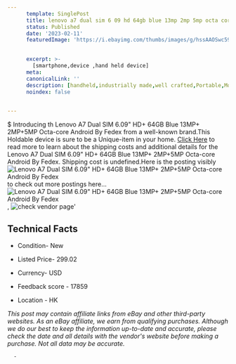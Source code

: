 ```yaml
---
      template: SinglePost
      title: lenovo a7 dual sim 6 09 hd 64gb blue 13mp 2mp 5mp octa core android by fedex
      status: Published
      date: '2023-02-11'
      featuredImage: 'https://i.ebayimg.com/thumbs/images/g/hssAAOSwc59e-u5b/s-l225.jpg'
       

      excerpt: >-
        [smartphone,device ,hand held device]
      meta:
      canonicalLink: ''
      description: [handheld,industrially made,well crafted,Portable,Mobile,Compact,Convenient,Lightweight,Maneuverable,Man-portable,Miniature,Carriable,Hand-held,Light,Holdable,Transportable,Mobile device,Pocket-sized,On-the-go,Wireless,Cordless,Compact size,Convenient size, smartphone,device ,hand held device]
      noindex: false
      

---
```

$
      Introducing th Lenovo A7 Dual SIM 6.09" HD+ 64GB Blue 13MP+ 2MP+5MP Octa-core Android By Fedex from a well-known brand.This Holdable device  is sure to be a Unique-item in your home. [Click Here](https://www.ebay.com/itm/224217188433?hash=item343462c851%3Ag%3AhssAAOSwc59e-u5b&mkevt=1&mkcid=1&mkrid=711-53200-19255-0&campid=%253CePNCampaignId%253E&customid=%253CreferenceId%253E&toolid=10049) to read more to learn about the shipping costs and additional details for the Lenovo A7 Dual SIM 6.09" HD+ 64GB Blue 13MP+ 2MP+5MP Octa-core Android By Fedex. Shipping cost is undefined.Here is the posting visibly ![Lenovo A7 Dual SIM 6.09" HD+ 64GB Blue 13MP+ 2MP+5MP Octa-core Android By Fedex](https://i.ebayimg.com/thumbs/images/g/hssAAOSwc59e-u5b/s-l225.jpg) to check out more postings here... ![Lenovo A7 Dual SIM 6.09" HD+ 64GB Blue 13MP+ 2MP+5MP Octa-core Android By Fedex](https://i.ebayimg.com/images/g/hssAAOSwc59e-u5b/s-l1200.jpg), ![check vendor page]()'

      

 ## Technical Facts 



     
      

 - Condition- New 


      

 - Listed Price- 299.02 


      

 - Currency- USD 


      

 - Feedback score - 17859 


      

 - Location - HK 


      
      

 *_This post may contain affiliate links from eBay and other third-party websites. As an eBay affiliate, we earn from qualifying purchases. Although we do our best to keep the information up-to-date and accurate, please check the date and all details with the vendor's website before making a purchase. Not all data may be accurate._*




      -
